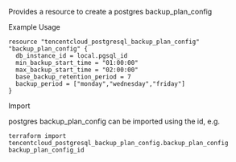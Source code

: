 Provides a resource to create a postgres backup_plan_config

Example Usage

```hcl
resource "tencentcloud_postgresql_backup_plan_config" "backup_plan_config" {
  db_instance_id = local.pgsql_id
  min_backup_start_time = "01:00:00"
  max_backup_start_time = "02:00:00"
  base_backup_retention_period = 7
  backup_period = ["monday","wednesday","friday"]
}
```

Import

postgres backup_plan_config can be imported using the id, e.g.

```
terraform import tencentcloud_postgresql_backup_plan_config.backup_plan_config backup_plan_config_id
```